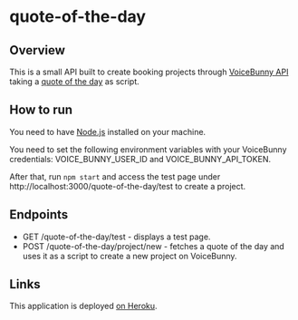 # quote-of-the-day

## Overview

This is a small API built to create booking projects through [VoiceBunny API](https://voicebunny.com/api/documentation) taking a [quote of the day](https://talaikis.com/api/quotes/random/) as script.

## How to run

You need to have [Node.js](https://nodejs.org/en/) installed on your machine.

You need to set the following environment variables with your VoiceBunny credentials: VOICE_BUNNY_USER_ID and VOICE_BUNNY_API_TOKEN.

After that, run `npm start` and access the test page under http://localhost:3000/quote-of-the-day/test to create a project.

## Endpoints

* GET /quote-of-the-day/test - displays a test page.
* POST /quote-of-the-day/project/new - fetches a quote of the day and uses it as a script to create a new project on VoiceBunny.

## Links

This application is deployed [on Heroku](https://boiling-tundra-82534.herokuapp.com/quote-of-the-day/test).
